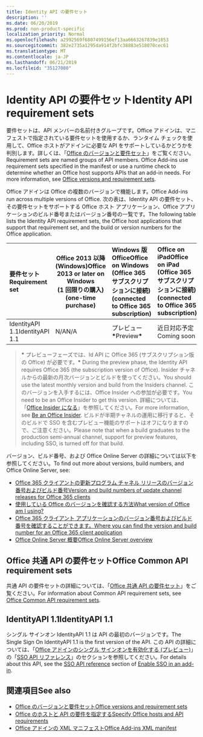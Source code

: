 ```yaml
---
title: Identity API の要件セット
description: ''
ms.date: 06/20/2019
ms.prod: non-product-specific
localization_priority: Normal
ms.openlocfilehash: a2992569f6807499156ef13aa6663267839e1853
ms.sourcegitcommit: 382e2735a1295da914f2bfc38883e518070cec61
ms.translationtype: MT
ms.contentlocale: ja-JP
ms.lasthandoff: 06/21/2019
ms.locfileid: "35127080"
---
```

# <a name="identity-api-requirement-sets"></a><span data-ttu-id="310f3-102">Identity API の要件セット</span><span class="sxs-lookup"><span data-stu-id="310f3-102">Identity API requirement sets</span></span>

<span data-ttu-id="310f3-p101">要件セットは、API メンバーの名前付きグループです。Office アドインは、マニフェストで指定されている要件セットを使用するか、ランタイム チェックを使用して、Office ホストがアドインに必要な API をサポートしているかどうかを判別します。詳しくは、「[Office のバージョンと要件セット](/office/dev/add-ins/develop/office-versions-and-requirement-sets)」をご覧ください。</span><span class="sxs-lookup"><span data-stu-id="310f3-p101">Requirement sets are named groups of API members. Office Add-ins use requirement sets specified in the manifest or use a runtime check to determine whether an Office host supports APIs that an add-in needs. For more information, see [Office versions and requirement sets](/office/dev/add-ins/develop/office-versions-and-requirement-sets).</span></span>

<span data-ttu-id="310f3-106">Office アドインは Office の複数のバージョンで機能します。</span><span class="sxs-lookup"><span data-stu-id="310f3-106">Office Add-ins run across multiple versions of Office.</span></span> <span data-ttu-id="310f3-107">次の表は、Identity API の要件セット、その要件セットをサポートする Office ホスト アプリケーション、Office アプリケーションのビルド番号またはバージョン番号の一覧です。</span><span class="sxs-lookup"><span data-stu-id="310f3-107">The following table lists the Identity API requirement sets, the Office host applications that support that requirement set, and the build or version numbers for the Office application.</span></span>

|  <span data-ttu-id="310f3-108">要件セット</span><span class="sxs-lookup"><span data-stu-id="310f3-108">Requirement set</span></span>  | <span data-ttu-id="310f3-109">Office 2013 以降 (Windows)</span><span class="sxs-lookup"><span data-stu-id="310f3-109">Office 2013 or later on Windows</span></span><br><span data-ttu-id="310f3-110">(1 回限りの購入)</span><span class="sxs-lookup"><span data-stu-id="310f3-110">(one-time purchase)</span></span> | <span data-ttu-id="310f3-111">Windows 版 Office</span><span class="sxs-lookup"><span data-stu-id="310f3-111">Office on Windows</span></span><br><span data-ttu-id="310f3-112">(Office 365 サブスクリプションに接続)</span><span class="sxs-lookup"><span data-stu-id="310f3-112">(connected to Office 365 subscription)</span></span> |  <span data-ttu-id="310f3-113">Office on iPad</span><span class="sxs-lookup"><span data-stu-id="310f3-113">Office on iPad</span></span><br><span data-ttu-id="310f3-114">(Office 365 サブスクリプションに接続)</span><span class="sxs-lookup"><span data-stu-id="310f3-114">(connected to Office 365 subscription)</span></span>  |  <span data-ttu-id="310f3-115">Mac 版 Office</span><span class="sxs-lookup"><span data-stu-id="310f3-115">Office on Mac</span></span><br><span data-ttu-id="310f3-116">(Office 365 サブスクリプションに接続)</span><span class="sxs-lookup"><span data-stu-id="310f3-116">(connected to Office 365 subscription)</span></span>  | <span data-ttu-id="310f3-117">Web 上の Office</span><span class="sxs-lookup"><span data-stu-id="310f3-117">Office on the web</span></span>  | <span data-ttu-id="310f3-118">SharePoint Online</span><span class="sxs-lookup"><span data-stu-id="310f3-118">SharePoint Online</span></span> | <span data-ttu-id="310f3-119">OneDrive.com</span><span class="sxs-lookup"><span data-stu-id="310f3-119">OneDrive.com</span></span> |<span data-ttu-id="310f3-120">Outlook.com および Exchange Online</span><span class="sxs-lookup"><span data-stu-id="310f3-120">Outlook.com & Exchange Online</span></span>|
|:-----|-----|:-----|:-----|:-----|:-----|:-----|:-----|:-----|
| <span data-ttu-id="310f3-121">IdentityAPI 1.1</span><span class="sxs-lookup"><span data-stu-id="310f3-121">IdentityAPI 1.1</span></span>  | <span data-ttu-id="310f3-122">N/A</span><span class="sxs-lookup"><span data-stu-id="310f3-122">N/A</span></span> | <span data-ttu-id="310f3-123">プレビュー<b>\*</b></span><span class="sxs-lookup"><span data-stu-id="310f3-123">Preview<b>\*</b></span></span> | <span data-ttu-id="310f3-124">近日対応予定</span><span class="sxs-lookup"><span data-stu-id="310f3-124">Coming soon</span></span> | <span data-ttu-id="310f3-125">プレビュー<b>\*</b></span><span class="sxs-lookup"><span data-stu-id="310f3-125">Preview<b>\*</b></span></span> | <span data-ttu-id="310f3-126">プレビュー<b>\*</b></span><span class="sxs-lookup"><span data-stu-id="310f3-126">Preview<b>\*</b></span></span> | <span data-ttu-id="310f3-127">プレビュー<b>\*</b></span><span class="sxs-lookup"><span data-stu-id="310f3-127">Preview<b>\*</b></span></span>| <span data-ttu-id="310f3-128">近日公開</span><span class="sxs-lookup"><span data-stu-id="310f3-128">Coming soon</span></span> | <span data-ttu-id="310f3-129">近日公開</span><span class="sxs-lookup"><span data-stu-id="310f3-129">Coming soon</span></span> |

> <span data-ttu-id="310f3-130">**&#42;** プレビューフェーズでは、Id API に Office 365 (サブスクリプション版の Office) が必要です。</span><span class="sxs-lookup"><span data-stu-id="310f3-130">**&#42;** During the preview phase, the Identity API requires Office 365 (the subscription version of Office).</span></span> <span data-ttu-id="310f3-131">Insider チャネルからの最新の月次バージョンとビルドを使ってください。</span><span class="sxs-lookup"><span data-stu-id="310f3-131">You should use the latest monthly version and build from the Insiders channel.</span></span> <span data-ttu-id="310f3-132">このバージョンを入手するには、Office Insider への参加が必要です。</span><span class="sxs-lookup"><span data-stu-id="310f3-132">You need to be an Office Insider to get this version.</span></span> <span data-ttu-id="310f3-133">詳細については、「[Office Insider になる](https://products.office.com/office-insider?tab=tab-1)」を参照してください。</span><span class="sxs-lookup"><span data-stu-id="310f3-133">For more information, see [Be an Office Insider](https://products.office.com/office-insider?tab=tab-1).</span></span> <span data-ttu-id="310f3-134">ビルドが半期チャネルの運用に移行すると、そのビルドで SSO を含むプレビュー機能のサポートはオフになりますので、ご注意ください。</span><span class="sxs-lookup"><span data-stu-id="310f3-134">Please note that when a build graduates to the production semi-annual channel, support for preview features, including SSO, is turned off for that build.</span></span>

<span data-ttu-id="310f3-135">バージョン、ビルド番号、および Office Online Server の詳細については以下を参照してください。</span><span class="sxs-lookup"><span data-stu-id="310f3-135">To find out more about versions, build numbers, and Office Online Server, see:</span></span>

- [<span data-ttu-id="310f3-136">Office 365 クライアントの更新プログラム チャネル リリースのバージョン番号およびビルド番号</span><span class="sxs-lookup"><span data-stu-id="310f3-136">Version and build numbers of update channel releases for Office 365 clients</span></span>](https://support.office.com/article/version-and-build-numbers-of-update-channel-releases-ae942449-1fca-4484-898b-a933ea23def7)
- [<span data-ttu-id="310f3-137">使用している Office のバージョンを確認する方法</span><span class="sxs-lookup"><span data-stu-id="310f3-137">What version of Office am I using?</span></span>](https://support.office.com/article/What-version-of-Office-am-I-using-932788b8-a3ce-44bf-bb09-e334518b8b19)
- [<span data-ttu-id="310f3-138">Office 365 クライアント アプリケーションのバージョン番号およびビルド番号を確認することができます。</span><span class="sxs-lookup"><span data-stu-id="310f3-138">Where you can find the version and build number for an Office 365 client application</span></span>](https://support.office.com/article/version-and-build-numbers-of-update-channel-releases-ae942449-1fca-4484-898b-a933ea23def7)
- [<span data-ttu-id="310f3-139">Office Online Server 概要</span><span class="sxs-lookup"><span data-stu-id="310f3-139">Office Online Server overview</span></span>](/officeonlineserver/office-online-server-overview)

## <a name="office-common-api-requirement-sets"></a><span data-ttu-id="310f3-140">Office 共通 API の要件セット</span><span class="sxs-lookup"><span data-stu-id="310f3-140">Office Common API requirement sets</span></span>

<span data-ttu-id="310f3-141">共通 API の要件セットの詳細については、「[Office 共通 API の要件セット](office-add-in-requirement-sets.md)」をご覧ください。</span><span class="sxs-lookup"><span data-stu-id="310f3-141">For information about Common API requirement sets, see [Office Common API requirement sets](office-add-in-requirement-sets.md).</span></span>

## <a name="identityapi-11"></a><span data-ttu-id="310f3-142">IdentityAPI 1.1</span><span class="sxs-lookup"><span data-stu-id="310f3-142">IdentityAPI 1.1</span></span>

<span data-ttu-id="310f3-143">シングル サインオン IdentityAPI 1.1 は API の最初のバージョンです。</span><span class="sxs-lookup"><span data-stu-id="310f3-143">The Single Sign On IdentityAPI 1.1 is the first version of the API.</span></span> <span data-ttu-id="310f3-144">この API の詳細については、「[Office アドインのシングル サインオンを有効化する (プレビュー)](/office/dev/add-ins/develop/sso-in-office-add-ins)」の「[SSO API リファレンス](/office/dev/add-ins/develop/sso-in-office-add-ins#sso-api-reference)」のセクションを参照してください。</span><span class="sxs-lookup"><span data-stu-id="310f3-144">For details about this API, see the [SSO API reference](/office/dev/add-ins/develop/sso-in-office-add-ins#sso-api-reference) section of [Enable SSO in an add-in](/office/dev/add-ins/develop/sso-in-office-add-ins).</span></span>

## <a name="see-also"></a><span data-ttu-id="310f3-145">関連項目</span><span class="sxs-lookup"><span data-stu-id="310f3-145">See also</span></span>

- [<span data-ttu-id="310f3-146">Office のバージョンと要件セット</span><span class="sxs-lookup"><span data-stu-id="310f3-146">Office versions and requirement sets</span></span>](/office/dev/add-ins/develop/office-versions-and-requirement-sets)
- [<span data-ttu-id="310f3-147">Office のホストと API の要件を指定する</span><span class="sxs-lookup"><span data-stu-id="310f3-147">Specify Office hosts and API requirements</span></span>](/office/dev/add-ins/develop/specify-office-hosts-and-api-requirements)
- [<span data-ttu-id="310f3-148">Office アドインの XML マニフェスト</span><span class="sxs-lookup"><span data-stu-id="310f3-148">Office Add-ins XML manifest</span></span>](/office/dev/add-ins/develop/add-in-manifests)
